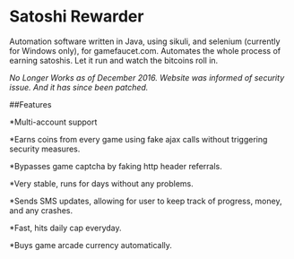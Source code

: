 # Satoshi Rewarder

Automation software written in Java, using sikuli, and selenium (currently for Windows only), for gamefaucet.com.  Automates the whole process of earning satoshis.  Let it run and watch the bitcoins roll in.

*No Longer Works as of December 2016.  Website was informed of security issue.  And it has since been patched.*

##Features

*Multi-account support

*Earns coins from every game using fake ajax calls without triggering security measures.

*Bypasses game captcha by faking http header referrals.

*Very stable, runs for days without any problems.

*Sends SMS updates, allowing for user to keep track of progress, money, and any crashes.

*Fast, hits daily cap everyday.

*Buys game arcade currency automatically.
